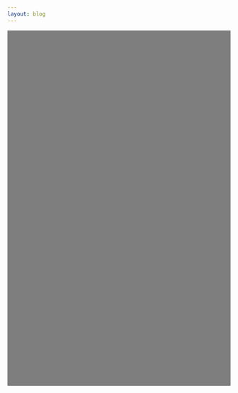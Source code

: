 ```yaml
---
layout: blog
---
```


<link href="http://visjs.org/dist/vis-network.min.css" rel="stylesheet" type="text/css"/>

<style type="text/css">
    #tmfdeps {
            /* width: 1900px; */
            height: 800px;
            background-color:rgba(0, 0, 0, 0.5);
            /* border: 1px solid lightgray; */
    }
</style>

<div id="tmfdeps"></div>

<script type="text/javascript" src="http://visjs.org/dist/vis.js"></script>

<script type="text/javascript">
  // create an array with nodes
  var nodes = new vis.DataSet([
    {
      'id': '666',
      'label': 'TMF666 - Account Management API',
      'shape': 'box'
    },
    {
      'id': '640',
      'label': 'TMF640 - Activation and Configuration API',
      'shape': 'box'
    },
    {
      'id': '647',
      'label': 'TMF647 - Address API',
      'shape': 'box'
    },
    {
      'id': '651',
      'label': 'TMF651 - Agreement Management API',
      'shape': 'box'
    },
    {
      'id': '642',
      'label': 'TMF642 - Alarm Management API',
      'shape': 'box'
    },
    {
      'id': '646',
      'label': 'TMF646 - Appointment API',
      'shape': 'box'
    },
    {
      'id': '636',
      'label': 'TMF636 - Billing Management API',
      'shape': 'box'
    },
    {
      'id': '655',
      'label': 'TMF655 - Change Management API',
      'shape': 'box'
    },
    {
      'id': '681',
      'label': 'TMF681 - Communication API',
      'shape': 'box'
    },
    {
      'id': '678',
      'label': 'TMF678 - Customer Bill Management API',
      'shape': 'box'
    },
    {
      'id': '629',
      'label': 'TMF629 - Customer Management API',
      'shape': 'box'
    },
    {
      'id': '667',
      'label': 'TMF667 - Document Management API',
      'shape': 'box'
    },
    {
      'id': '662',
      'label': 'TMF662 - Entity Catalog Management API',
      'shape': 'box'
    },
    {
      'id': '673',
      'label': 'TMF673 - Geographic Address Management API',
      'shape': 'box'
    },
    {
      'id': '675',
      'label': 'TMF675 - Geographic Location Management API',
      'shape': 'box'
    },
    {
      'id': '674',
      'label': 'TMF674 - Geographic Site Management API',
      'shape': 'box'
    },
    {
      'id': '658',
      'label': 'TMF658 - Loyalty Management API',
      'shape': 'box'
    },
    {
      'id': '650',
      'label': 'TMF650 - Onboarding Management API',
      'shape': 'box'
    },
    {
      'id': '668',
      'label': 'TMF668 - Partnership Type Management API',
      'shape': 'box'
    },
    {
      'id': '632',
      'label': 'TMF632 - Party Management API',
      'shape': 'box'
    },
    {
      'id': '669',
      'label': 'TMF669 - Party Role Management API',
      'shape': 'box'
    },
    {
      'id': '676',
      'label': 'TMF676 - Payment Management API',
      'shape': 'box'
    },
    {
      'id': '670',
      'label': 'TMF670 - Payment Methods API',
      'shape': 'box'
    },
    {
      'id': '628',
      'label': 'TMF628 - Performance Management API',
      'shape': 'box'
    },
    {
      'id': '649',
      'label': 'TMF649 - Performance Management Threshold API',
      'shape': 'box'
    },
    {
      'id': '654',
      'label': 'TMF654 - Prepay Balance Management API',
      'shape': 'box'
    },
    {
      'id': '644',
      'label': 'TMF644 - Privacy Management API',
      'shape': 'box'
    },
    {
      'id': '620',
      'label': 'TMF620 - Product Catalog Management API',
      'shape': 'box'
    },
    {
      'id': '637',
      'label': 'TMF637 - Product Inventory Management API',
      'shape': 'box'
    },
    {
      'id': '679',
      'label': 'TMF679 - Product Offering Qualification API',
      'shape': 'box'
    },
    {
      'id': '622',
      'label': 'TMF622 - Product Ordering API',
      'shape': 'box'
    },
    {
      'id': '671',
      'label': 'TMF671 - Promotion API',
      'shape': 'box'
    },
    {
      'id': '648',
      'label': 'TMF648 - Quote Management API',
      'shape': 'box'
    },
    {
      'id': '680',
      'label': 'TMF680 - Recommendation API',
      'shape': 'box'
    },
    {
      'id': '634',
      'label': 'TMF634 - Resource Catalog Management API',
      'shape': 'box'
    },
    {
      'id': '664',
      'label': 'TMF664 - Resource Function Activation and Configuration API',
      'shape': 'box'
    },
    {
      'id': '639',
      'label': 'TMF639 - Resource Inventory Management API',
      'shape': 'box'
    },
    {
      'id': '652',
      'label': 'TMF652 - Resource Ordering Management API',
      'shape': 'box'
    },
    {
      'id': '623',
      'label': 'TMF623 - SLA Management API',
      'shape': 'box'
    },
    {
      'id': '633',
      'label': 'TMF633 - Service Catalog API',
      'shape': 'box'
    },
    {
      'id': '638',
      'label': 'TMF638 - Service Inventory Management API',
      'shape': 'box'
    },
    {
      'id': '641',
      'label': 'TMF641 - Service Ordering Management API',
      'shape': 'box'
    },
    {
      'id': '656',
      'label': 'TMF656 - Service Problem Management API (SPM)',
      'shape': 'box'
    },
    {
      'id': '645',
      'label': 'TMF645 - Service Qualification API',
      'shape': 'box'
    },
    {
      'id': '657',
      'label': 'TMF657 - Service Quality Management API',
      'shape': 'box'
    },
    {
      'id': '653',
      'label': 'TMF653 - Service Test Management API',
      'shape': 'box'
    },
    {
      'id': '684',
      'label': 'TMF684 - Shipment Tracking API',
      'shape': 'box'
    },
    {
      'id': '663',
      'label': 'TMF663 - Shopping Cart API',
      'shape': 'box'
    },
    {
      'id': '621',
      'label': 'TMF621 - Trouble Ticket API',
      'shape': 'box'
    },
    {
      'id': '677',
      'label': 'TMF677 - Usage Consumption Management API',
      'shape': 'box'
    },
    {
      'id': '635',
      'label': 'TMF635 - Usage Management API',
      'shape': 'box'
    },
    {
      'id': '672',
      'label': 'TMF672 - User Roles and Permissions API',
      'shape': 'box'
    }
  ])
  // create an array with edges
  var edges = new vis.DataSet([
    {
      'from': '666',
      'to': '650',
      'arrows': 'to'
    },
    {
      'from': '666',
      'to': '632',
      'arrows': 'to'
    },
    {
      'from': '666',
      'to': '670',
      'arrows': 'to'
    },
    {
      'from': '640',
      'to': '638',
      'arrows': 'to'
    },
    {
      'from': '640',
      'to': '633',
      'arrows': 'to'
    },
    {
      'from': '640',
      'to': '639',
      'arrows': 'to'
    },
    {
      'from': '640',
      'to': '634',
      'arrows': 'to'
    },
    {
      'from': '640',
      'to': '632',
      'arrows': 'to'
    },
    {
      'from': '651',
      'to': '620',
      'arrows': 'to'
    },
    {
      'from': '651',
      'to': '632',
      'arrows': 'to'
    },
    {
      'from': '651',
      'to': '667',
      'arrows': 'to'
    },
    {
      'from': '646',
      'to': '647',
      'arrows': 'to'
    },
    {
      'from': '646',
      'to': '667',
      'arrows': 'to'
    },
    {
      'from': '646',
      'to': '629',
      'arrows': 'to'
    },
    {
      'from': '646',
      'to': '632',
      'arrows': 'to'
    },
    {
      'from': '646',
      'to': '622',
      'arrows': 'to'
    },
    {
      'from': '646',
      'to': '621',
      'arrows': 'to'
    },
    {
      'from': '636',
      'to': '629',
      'arrows': 'to'
    },
    {
      'from': '636',
      'to': '632',
      'arrows': 'to'
    },
    {
      'from': '655',
      'to': '623',
      'arrows': 'to'
    },
    {
      'from': '655',
      'to': '638',
      'arrows': 'to'
    },
    {
      'from': '655',
      'to': '632',
      'arrows': 'to'
    },
    {
      'from': '655',
      'to': '667',
      'arrows': 'to'
    },
    {
      'from': '681',
      'to': '667',
      'arrows': 'to'
    },
    {
      'from': '681',
      'to': '632',
      'arrows': 'to'
    },
    {
      'from': '678',
      'to': '667',
      'arrows': 'to'
    },
    {
      'from': '678',
      'to': '636',
      'arrows': 'to'
    },
    {
      'from': '678',
      'to': '666',
      'arrows': 'to'
    },
    {
      'from': '678',
      'to': '670',
      'arrows': 'to'
    },
    {
      'from': '678',
      'to': '632',
      'arrows': 'to'
    },
    {
      'from': '629',
      'to': '666',
      'arrows': 'to'
    },
    {
      'from': '629',
      'to': '632',
      'arrows': 'to'
    },
    {
      'from': '629',
      'to': '650',
      'arrows': 'to'
    },
    {
      'from': '629',
      'to': '670',
      'arrows': 'to'
    },
    {
      'from': '667',
      'to': '632',
      'arrows': 'to'
    },
    {
      'from': '667',
      'to': '629',
      'arrows': 'to'
    },
    {
      'from': '662',
      'to': '632',
      'arrows': 'to'
    },
    {
      'from': '662',
      'to': '667',
      'arrows': 'to'
    },
    {
      'from': '674',
      'to': '647',
      'arrows': 'to'
    },
    {
      'from': '674',
      'to': '675',
      'arrows': 'to'
    },
    {
      'from': '674',
      'to': '673',
      'arrows': 'to'
    },
    {
      'from': '674',
      'to': '632',
      'arrows': 'to'
    },
    {
      'from': '650',
      'to': '632',
      'arrows': 'to'
    },
    {
      'from': '650',
      'to': '651',
      'arrows': 'to'
    },
    {
      'from': '650',
      'to': '666',
      'arrows': 'to'
    },
    {
      'from': '668',
      'to': '632',
      'arrows': 'to'
    },
    {
      'from': '668',
      'to': '651',
      'arrows': 'to'
    },
    {
      'from': '668',
      'to': '666',
      'arrows': 'to'
    },
    {
      'from': '668',
      'to': '669',
      'arrows': 'to'
    },
    {
      'from': '669',
      'to': '666',
      'arrows': 'to'
    },
    {
      'from': '669',
      'to': '632',
      'arrows': 'to'
    },
    {
      'from': '669',
      'to': '670',
      'arrows': 'to'
    },
    {
      'from': '669',
      'to': '650',
      'arrows': 'to'
    },
    {
      'from': '676',
      'to': '666',
      'arrows': 'to'
    },
    {
      'from': '676',
      'to': '629',
      'arrows': 'to'
    },
    {
      'from': '676',
      'to': '636',
      'arrows': 'to'
    },
    {
      'from': '676',
      'to': '678',
      'arrows': 'to'
    },
    {
      'from': '676',
      'to': '620',
      'arrows': 'to'
    },
    {
      'from': '676',
      'to': '632',
      'arrows': 'to'
    },
    {
      'from': '676',
      'to': '652',
      'arrows': 'to'
    },
    {
      'from': '676',
      'to': '622',
      'arrows': 'to'
    },
    {
      'from': '676',
      'to': '641',
      'arrows': 'to'
    },
    {
      'from': '670',
      'to': '666',
      'arrows': 'to'
    },
    {
      'from': '670',
      'to': '629',
      'arrows': 'to'
    },
    {
      'from': '670',
      'to': '632',
      'arrows': 'to'
    },
    {
      'from': '670',
      'to': '658',
      'arrows': 'to'
    },
    {
      'from': '654',
      'to': '666',
      'arrows': 'to'
    },
    {
      'from': '654',
      'to': '637',
      'arrows': 'to'
    },
    {
      'from': '654',
      'to': '639',
      'arrows': 'to'
    },
    {
      'from': '654',
      'to': '620',
      'arrows': 'to'
    },
    {
      'from': '654',
      'to': '670',
      'arrows': 'to'
    },
    {
      'from': '654',
      'to': '632',
      'arrows': 'to'
    },
    {
      'from': '644',
      'to': '632',
      'arrows': 'to'
    },
    {
      'from': '644',
      'to': '620',
      'arrows': 'to'
    },
    {
      'from': '620',
      'to': '632',
      'arrows': 'to'
    },
    {
      'from': '620',
      'to': '650',
      'arrows': 'to'
    },
    {
      'from': '620',
      'to': '667',
      'arrows': 'to'
    },
    {
      'from': '620',
      'to': '623',
      'arrows': 'to'
    },
    {
      'from': '620',
      'to': '633',
      'arrows': 'to'
    },
    {
      'from': '620',
      'to': '668',
      'arrows': 'to'
    },
    {
      'from': '637',
      'to': '650',
      'arrows': 'to'
    },
    {
      'from': '637',
      'to': '668',
      'arrows': 'to'
    },
    {
      'from': '637',
      'to': '636',
      'arrows': 'to'
    },
    {
      'from': '637',
      'to': '620',
      'arrows': 'to'
    },
    {
      'from': '637',
      'to': '633',
      'arrows': 'to'
    },
    {
      'from': '637',
      'to': '651',
      'arrows': 'to'
    },
    {
      'from': '637',
      'to': '632',
      'arrows': 'to'
    },
    {
      'from': '679',
      'to': '620',
      'arrows': 'to'
    },
    {
      'from': '679',
      'to': '632',
      'arrows': 'to'
    },
    {
      'from': '622',
      'to': '650',
      'arrows': 'to'
    },
    {
      'from': '622',
      'to': '668',
      'arrows': 'to'
    },
    {
      'from': '622',
      'to': '636',
      'arrows': 'to'
    },
    {
      'from': '622',
      'to': '632',
      'arrows': 'to'
    },
    {
      'from': '622',
      'to': '637',
      'arrows': 'to'
    },
    {
      'from': '622',
      'to': '629',
      'arrows': 'to'
    },
    {
      'from': '622',
      'to': '679',
      'arrows': 'to'
    },
    {
      'from': '622',
      'to': '620',
      'arrows': 'to'
    },
    {
      'from': '648',
      'to': '636',
      'arrows': 'to'
    },
    {
      'from': '648',
      'to': '650',
      'arrows': 'to'
    },
    {
      'from': '648',
      'to': '651',
      'arrows': 'to'
    },
    {
      'from': '648',
      'to': '632',
      'arrows': 'to'
    },
    {
      'from': '648',
      'to': '667',
      'arrows': 'to'
    },
    {
      'from': '648',
      'to': '646',
      'arrows': 'to'
    },
    {
      'from': '648',
      'to': '637',
      'arrows': 'to'
    },
    {
      'from': '648',
      'to': '622',
      'arrows': 'to'
    },
    {
      'from': '648',
      'to': '620',
      'arrows': 'to'
    },
    {
      'from': '680',
      'to': '637',
      'arrows': 'to'
    },
    {
      'from': '680',
      'to': '620',
      'arrows': 'to'
    },
    {
      'from': '680',
      'to': '632',
      'arrows': 'to'
    },
    {
      'from': '634',
      'to': '632',
      'arrows': 'to'
    },
    {
      'from': '634',
      'to': '667',
      'arrows': 'to'
    },
    {
      'from': '634',
      'to': '675',
      'arrows': 'to'
    },
    {
      'from': '634',
      'to': '647',
      'arrows': 'to'
    },
    {
      'from': '664',
      'to': '675',
      'arrows': 'to'
    },
    {
      'from': '664',
      'to': '647',
      'arrows': 'to'
    },
    {
      'from': '664',
      'to': '634',
      'arrows': 'to'
    },
    {
      'from': '664',
      'to': '632',
      'arrows': 'to'
    },
    {
      'from': '639',
      'to': '632',
      'arrows': 'to'
    },
    {
      'from': '639',
      'to': '667',
      'arrows': 'to'
    },
    {
      'from': '639',
      'to': '634',
      'arrows': 'to'
    },
    {
      'from': '639',
      'to': '647',
      'arrows': 'to'
    },
    {
      'from': '639',
      'to': '675',
      'arrows': 'to'
    },
    {
      'from': '652',
      'to': '646',
      'arrows': 'to'
    },
    {
      'from': '652',
      'to': '632',
      'arrows': 'to'
    },
    {
      'from': '652',
      'to': '647',
      'arrows': 'to'
    },
    {
      'from': '652',
      'to': '675',
      'arrows': 'to'
    },
    {
      'from': '652',
      'to': '634',
      'arrows': 'to'
    },
    {
      'from': '652',
      'to': '639',
      'arrows': 'to'
    },
    {
      'from': '633',
      'to': '632',
      'arrows': 'to'
    },
    {
      'from': '633',
      'to': '667',
      'arrows': 'to'
    },
    {
      'from': '638',
      'to': '633',
      'arrows': 'to'
    },
    {
      'from': '638',
      'to': '632',
      'arrows': 'to'
    },
    {
      'from': '638',
      'to': '622',
      'arrows': 'to'
    },
    {
      'from': '638',
      'to': '639',
      'arrows': 'to'
    },
    {
      'from': '638',
      'to': '637',
      'arrows': 'to'
    },
    {
      'from': '638',
      'to': '641',
      'arrows': 'to'
    },
    {
      'from': '641',
      'to': '632',
      'arrows': 'to'
    },
    {
      'from': '641',
      'to': '633',
      'arrows': 'to'
    },
    {
      'from': '641',
      'to': '639',
      'arrows': 'to'
    },
    {
      'from': '641',
      'to': '637',
      'arrows': 'to'
    },
    {
      'from': '641',
      'to': '638',
      'arrows': 'to'
    },
    {
      'from': '641',
      'to': '646',
      'arrows': 'to'
    },
    {
      'from': '641',
      'to': '622',
      'arrows': 'to'
    },
    {
      'from': '641',
      'to': '641',
      'arrows': 'to'
    },
    {
      'from': '641',
      'to': '652',
      'arrows': 'to'
    },
    {
      'from': '656',
      'to': '621',
      'arrows': 'to'
    },
    {
      'from': '656',
      'to': '638',
      'arrows': 'to'
    },
    {
      'from': '656',
      'to': '632',
      'arrows': 'to'
    },
    {
      'from': '656',
      'to': '639',
      'arrows': 'to'
    },
    {
      'from': '656',
      'to': '675',
      'arrows': 'to'
    },
    {
      'from': '656',
      'to': '647',
      'arrows': 'to'
    },
    {
      'from': '656',
      'to': '642',
      'arrows': 'to'
    },
    {
      'from': '656',
      'to': '623',
      'arrows': 'to'
    },
    {
      'from': '656',
      'to': '637',
      'arrows': 'to'
    },
    {
      'from': '645',
      'to': '632',
      'arrows': 'to'
    },
    {
      'from': '645',
      'to': '633',
      'arrows': 'to'
    },
    {
      'from': '657',
      'to': '632',
      'arrows': 'to'
    },
    {
      'from': '657',
      'to': '633',
      'arrows': 'to'
    },
    {
      'from': '657',
      'to': '673',
      'arrows': 'to'
    },
    {
      'from': '653',
      'to': '633',
      'arrows': 'to'
    },
    {
      'from': '653',
      'to': '638',
      'arrows': 'to'
    },
    {
      'from': '684',
      'to': '622',
      'arrows': 'to'
    },
    {
      'from': '663',
      'to': '641',
      'arrows': 'to'
    },
    {
      'from': '663',
      'to': '622',
      'arrows': 'to'
    },
    {
      'from': '663',
      'to': '652',
      'arrows': 'to'
    },
    {
      'from': '663',
      'to': '673',
      'arrows': 'to'
    },
    {
      'from': '663',
      'to': '675',
      'arrows': 'to'
    },
    {
      'from': '621',
      'to': '632',
      'arrows': 'to'
    },
    {
      'from': '621',
      'to': '636',
      'arrows': 'to'
    },
    {
      'from': '621',
      'to': '629',
      'arrows': 'to'
    },
    {
      'from': '677',
      'to': '632',
      'arrows': 'to'
    },
    {
      'from': '677',
      'to': '639',
      'arrows': 'to'
    },
    {
      'from': '635',
      'to': '632',
      'arrows': 'to'
    },
    {
      'from': '635',
      'to': '620',
      'arrows': 'to'
    },
    {
      'from': '672',
      'to': '632',
      'arrows': 'to'
    }
  ])
  // create a network
  var container = document.getElementById('tmfdeps')
  var data = {
    nodes: nodes,
    edges: edges
  }
  var options = {}
  var network = new vis.Network(container, data, options)
</script>
